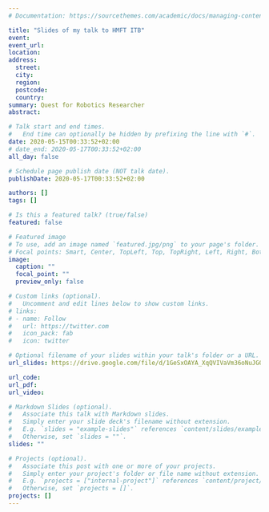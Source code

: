 ```yaml
---
# Documentation: https://sourcethemes.com/academic/docs/managing-content/

title: "Slides of my talk to HMFT ITB"
event: 
event_url:
location:
address:
  street:
  city:
  region:
  postcode:
  country:
summary: Quest for Robotics Researcher
abstract:

# Talk start and end times.
#   End time can optionally be hidden by prefixing the line with `#`.
date: 2020-05-15T00:33:52+02:00
# date_end: 2020-05-17T00:33:52+02:00
all_day: false

# Schedule page publish date (NOT talk date).
publishDate: 2020-05-17T00:33:52+02:00

authors: []
tags: []

# Is this a featured talk? (true/false)
featured: false

# Featured image
# To use, add an image named `featured.jpg/png` to your page's folder.
# Focal points: Smart, Center, TopLeft, Top, TopRight, Left, Right, BottomLeft, Bottom, BottomRight.
image:
  caption: ""
  focal_point: ""
  preview_only: false

# Custom links (optional).
#   Uncomment and edit lines below to show custom links.
# links:
# - name: Follow
#   url: https://twitter.com
#   icon_pack: fab
#   icon: twitter

# Optional filename of your slides within your talk's folder or a URL.
url_slides: https://drive.google.com/file/d/1GeSxOAYA_XqQVIVaVm36oNuJG06cWWuB/view?usp=sharing

url_code:
url_pdf:
url_video:

# Markdown Slides (optional).
#   Associate this talk with Markdown slides.
#   Simply enter your slide deck's filename without extension.
#   E.g. `slides = "example-slides"` references `content/slides/example-slides.md`.
#   Otherwise, set `slides = ""`.
slides: ""

# Projects (optional).
#   Associate this post with one or more of your projects.
#   Simply enter your project's folder or file name without extension.
#   E.g. `projects = ["internal-project"]` references `content/project/deep-learning/index.md`.
#   Otherwise, set `projects = []`.
projects: []
---
```

